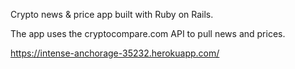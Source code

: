 Crypto news & price app built with Ruby on Rails.

The app uses the cryptocompare.com API to pull news and prices.

https://intense-anchorage-35232.herokuapp.com/
